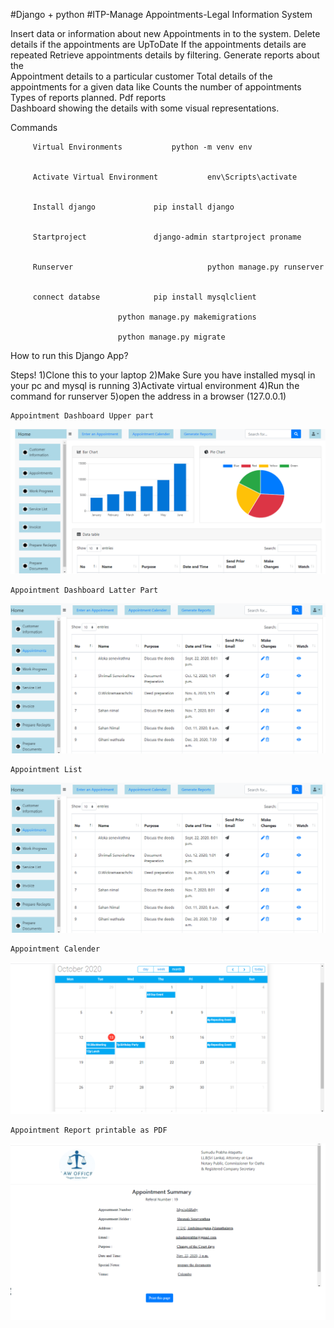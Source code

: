 #Django + python 
#ITP-Manage Appointments-Legal Information System

 
 Insert data or information about new Appointments in to the  system.
Delete details
                    if the appointments are UpToDate
                       If the appointments details are repeated
Retrieve appointments details by filtering.
Generate reports about the                                               
Appointment details to a particular customer
Total details of the appointments for a given data like 
Counts the number of appointments	
Types of reports planned.
               Pdf reports  
               Dashboard showing the details with 
some visual representations.

															                                           


Commands
 
 		 Virtual Environments			python -m venv env
		
		
		 Activate Virtual Environment           env\Scripts\activate
		 
		 
		 Install django 			pip install django
		 
		 
		 Startproject				django-admin startproject proname
		 
		 
		 Runserver                              python manage.py runserver
		 
		 
		 connect databse			pip install mysqlclient
		 
		 					python manage.py makemigrations
		 					
							python manage.py migrate

How to run this Django App?

Steps!
		1)Clone this to your laptop
		2)Make Sure you have installed mysql in your pc and mysql is running
		3)Activate virtual environment
		4)Run the command for runserver
		5)open the address in a browser (127.0.0.1)
	
							
							
	
	Appointment Dashboard Upper part
![alt text](https://github.com/shriasi/ITP-ManageAppointments-LIS/blob/master/images/dashboard1.png)


	Appointment Dashboard Latter Part
![alt text](https://github.com/shriasi/ITP-ManageAppointments-LIS/blob/master/images/datalist.png)


	Appointment List
![alt text](https://github.com/shriasi/ITP-ManageAppointments-LIS/blob/master/images/datalist.png)


	Appointment Calender
![alt text](https://github.com/shriasi/ITP-ManageAppointments-LIS/blob/master/images/calender.png)


	Appointment Report printable as PDF
![alt text](https://github.com/shriasi/ITP-ManageAppointments-LIS/blob/master/images/Report.png)
		
